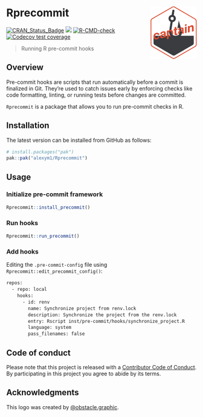 
<!-- README.md is generated from README.Rmd. Please edit that file -->

# Rprecommit <a href=#><img src="man/figures/sticker.png" align="right" height="139" style="float:right; height:139px;"></a>

<!-- badges: start -->

[![CRAN_Status_Badge](https://www.r-pkg.org/badges/version/Rprecommit)](https://cran.r-project.org/package=Rprecommit)
![](https://img.shields.io/badge/github%20version-1.1.1-orange.svg)
[![R-CMD-check](https://github.com/alexym1/Rprecommit/actions/workflows/R-CMD-check.yaml/badge.svg)](https://github.com/alexym1/Rprecommit/actions/workflows/R-CMD-check.yaml)
[![Codecov test
coverage](https://codecov.io/gh/alexym1/Rprecommit/branch/master/graph/badge.svg)](https://app.codecov.io/gh/alexym1/Rprecommit?branch=master)
<!-- badges: end -->

> Running R pre-commit hooks

## Overview

Pre-commit hooks are scripts that run automatically before a commit is
finalized in Git. They’re used to catch issues early by enforcing checks
like code formatting, linting, or running tests before changes are
committed.

`Rprecommit` is a package that allows you to run pre-commit checks in R.

## Installation

The latest version can be installed from GitHub as follows:

``` r
# install.packages("pak")
pak::pak("alexym1/Rprecommit")
```

## Usage

### Initialize pre-commit framework

``` r
Rprecommit::install_precommit()
```

### Run hooks

``` r
Rprecommit::run_precommit()
```

### Add hooks

Editing the `.pre-commit-config` file using
`Rprecommit::edit_precommit_config()`:

``` bash
repos:
  - repo: local
    hooks:
      - id: renv
        name: Synchronize project from renv.lock
        description: Synchronize the project from the renv.lock
        entry: Rscript inst/pre-commit/hooks/synchronize_project.R
        language: system
        pass_filenames: false
```

## Code of conduct

Please note that this project is released with a [Contributor Code of
Conduct](https://alexym1.github.io/Rprecommit/CONTRIBUTING.html). By
participating in this project you agree to abide by its terms.

## Acknowledgments

This logo was created by
[@obstacle.graphic](https://linktr.ee/obstacle.graphic).
